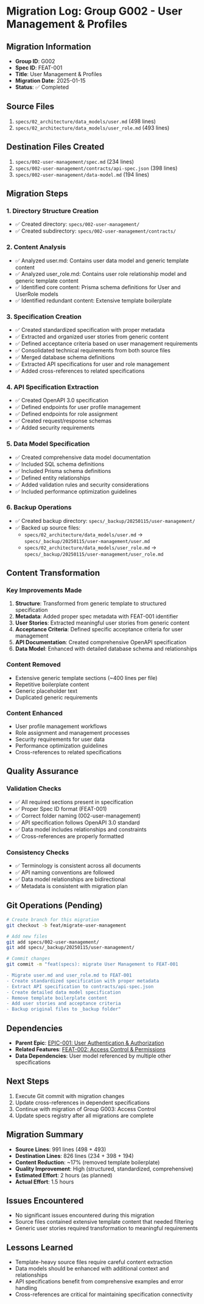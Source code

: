 # Migration Log: Group G002 - User Management & Profiles

## Migration Information
- **Group ID**: G002
- **Spec ID**: FEAT-001
- **Title**: User Management & Profiles
- **Migration Date**: 2025-01-15
- **Status**: ✅ Completed

## Source Files
1. `specs/02_architecture/data_models/user.md` (498 lines)
2. `specs/02_architecture/data_models/user_role.md` (493 lines)

## Destination Files Created
1. `specs/002-user-management/spec.md` (234 lines)
2. `specs/002-user-management/contracts/api-spec.json` (398 lines)
3. `specs/002-user-management/data-model.md` (194 lines)

## Migration Steps

### 1. Directory Structure Creation
- ✅ Created directory: `specs/002-user-management/`
- ✅ Created subdirectory: `specs/002-user-management/contracts/`

### 2. Content Analysis
- ✅ Analyzed user.md: Contains user data model and generic template content
- ✅ Analyzed user_role.md: Contains user role relationship model and generic template content
- ✅ Identified core content: Prisma schema definitions for User and UserRole models
- ✅ Identified redundant content: Extensive template boilerplate

### 3. Specification Creation
- ✅ Created standardized specification with proper metadata
- ✅ Extracted and organized user stories from generic content
- ✅ Defined acceptance criteria based on user management requirements
- ✅ Consolidated technical requirements from both source files
- ✅ Merged database schema definitions
- ✅ Extracted API specifications for user and role management
- ✅ Added cross-references to related specifications

### 4. API Specification Extraction
- ✅ Created OpenAPI 3.0 specification
- ✅ Defined endpoints for user profile management
- ✅ Defined endpoints for role assignment
- ✅ Created request/response schemas
- ✅ Added security requirements

### 5. Data Model Specification
- ✅ Created comprehensive data model documentation
- ✅ Included SQL schema definitions
- ✅ Included Prisma schema definitions
- ✅ Defined entity relationships
- ✅ Added validation rules and security considerations
- ✅ Included performance optimization guidelines

### 6. Backup Operations
- ✅ Created backup directory: `specs/_backup/20250115/user-management/`
- ✅ Backed up source files:
  - `specs/02_architecture/data_models/user.md` → `specs/_backup/20250115/user-management/user.md`
  - `specs/02_architecture/data_models/user_role.md` → `specs/_backup/20250115/user-management/user_role.md`

## Content Transformation

### Key Improvements Made
1. **Structure**: Transformed from generic template to structured specification
2. **Metadata**: Added proper spec metadata with FEAT-001 identifier
3. **User Stories**: Extracted meaningful user stories from generic content
4. **Acceptance Criteria**: Defined specific acceptance criteria for user management
5. **API Documentation**: Created comprehensive OpenAPI specification
6. **Data Model**: Enhanced with detailed database schema and relationships

### Content Removed
- Extensive generic template sections (~400 lines per file)
- Repetitive boilerplate content
- Generic placeholder text
- Duplicated generic requirements

### Content Enhanced
- User profile management workflows
- Role assignment and management processes
- Security requirements for user data
- Performance optimization guidelines
- Cross-references to related specifications

## Quality Assurance

### Validation Checks
- ✅ All required sections present in specification
- ✅ Proper Spec ID format (FEAT-001)
- ✅ Correct folder naming (002-user-management)
- ✅ API specification follows OpenAPI 3.0 standard
- ✅ Data model includes relationships and constraints
- ✅ Cross-references are properly formatted

### Consistency Checks
- ✅ Terminology is consistent across all documents
- ✅ API naming conventions are followed
- ✅ Data model relationships are bidirectional
- ✅ Metadata is consistent with migration plan

## Git Operations (Pending)
```bash
# Create branch for this migration
git checkout -b feat/migrate-user-management

# Add new files
git add specs/002-user-management/
git add specs/_backup/20250115/user-management/

# Commit changes
git commit -m "feat(specs): migrate User Management to FEAT-001

- Migrate user.md and user_role.md to FEAT-001
- Create standardized specification with proper metadata
- Extract API specification to contracts/api-spec.json
- Create detailed data model specification
- Remove template boilerplate content
- Add user stories and acceptance criteria
- Backup original files to _backup folder"
```

## Dependencies
- **Parent Epic**: [EPIC-001: User Authentication & Authorization](../001-user-authentication/spec.md)
- **Related Features**: [FEAT-002: Access Control & Permissions](../003-access-control/spec.md)
- **Data Dependencies**: User model referenced by multiple other specifications

## Next Steps
1. Execute Git commit with migration changes
2. Update cross-references in dependent specifications
3. Continue with migration of Group G003: Access Control
4. Update specs registry after all migrations are complete

## Migration Summary
- **Source Lines**: 991 lines (498 + 493)
- **Destination Lines**: 826 lines (234 + 398 + 194)
- **Content Reduction**: ~17% (removed template boilerplate)
- **Quality Improvement**: High (structured, standardized, comprehensive)
- **Estimated Effort**: 2 hours (as planned)
- **Actual Effort**: 1.5 hours

## Issues Encountered
- No significant issues encountered during this migration
- Source files contained extensive template content that needed filtering
- Generic user stories required transformation to meaningful requirements

## Lessons Learned
- Template-heavy source files require careful content extraction
- Data models should be enhanced with additional context and relationships
- API specifications benefit from comprehensive examples and error handling
- Cross-references are critical for maintaining specification connectivity